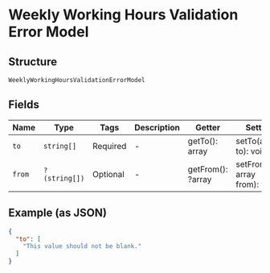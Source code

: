 
# Weekly Working Hours Validation Error Model

## Structure

`WeeklyWorkingHoursValidationErrorModel`

## Fields

| Name | Type | Tags | Description | Getter | Setter |
|  --- | --- | --- | --- | --- | --- |
| `to` | `string[]` | Required | - | getTo(): array | setTo(array to): void |
| `from` | `?(string[])` | Optional | - | getFrom(): ?array | setFrom(?array from): void |

## Example (as JSON)

```json
{
  "to": [
    "This value should not be blank."
  ]
}
```

